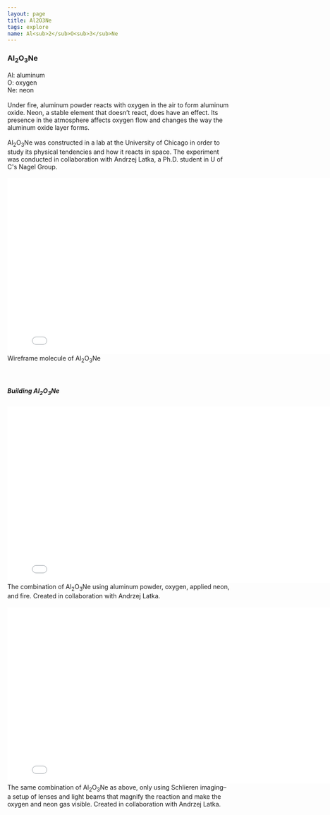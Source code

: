```yaml
---
layout: page
title: Al2O3Ne
tags: explore
name: Al<sub>2</sub>O<sub>3</sub>Ne
---
```


<h3 class="pageheader">
Al<sub>2</sub>O<sub>3</sub>Ne
</h3>
<div class="pagecontent"> 
<div class="row">
	<div class="grid-third">
Al: aluminum
<br>
O: oxygen
<br>
Ne: neon
<br>
<br>
</div>
<div class="grid-two-thirds">
Under fire, aluminum powder reacts with oxygen in the air to form aluminum oxide. Neon, a stable element that doesn’t react, does have an effect. Its presence in the atmosphere affects oxygen flow and changes the way the aluminum oxide layer forms.
<br>
<br>
Al<sub>2</sub>O<sub>3</sub>Ne
was constructed in a lab at the University of Chicago in order to study its physical tendencies and how it reacts in space. The experiment was conducted in collaboration with Andrzej Latka, a Ph.D. student in U of C's Nagel Group.
</div>
</div>
</div>

<br>


<div class="grid-three-fourths float-center">
<div class="bottompage">

<iframe src="//player.vimeo.com/video/100712142?title=0&amp;byline=0&amp;portrait=0&amp;autoplay=1&amp;loop=1" width="800" height="400" frameborder="0"> </iframe><br>Wireframe molecule of  
Al<sub>2</sub>O<sub>3</sub>Ne 

<br>
<br>
<br>

<h5>Building Al<sub>2</sub>O<sub>3</sub>Ne
</h5>
<iframe src="//player.vimeo.com/video/90777885?title=0&amp;byline=0&amp;portrait=0" width="800" height="400" frameborder="0"> </iframe> <br>The combination of Al<sub>2</sub>O<sub>3</sub>Ne using aluminum powder, oxygen, applied neon, and fire. Created in collaboration with Andrzej Latka.
<br>
<br>

<iframe src="//player.vimeo.com/video/94027010
?title=0&amp;byline=0&amp;portrait=0" width="800" height="400" frameborder="0"> </iframe> <br>The same combination of Al<sub>2</sub>O<sub>3</sub>Ne
as above, only using Schlieren imaging–a setup of lenses and light beams that magnify the reaction and make the oxygen and neon gas visible. Created in collaboration with Andrzej Latka.

</div>
</div>





